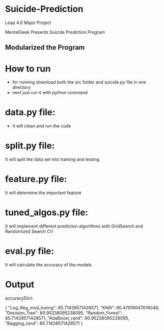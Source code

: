 # Suicide-Prediction
Leap 4.0 Major Project

MentalGeek Presents Suicide Prediction Program

## Modularized the Program 
# How to run
- for running download both the src folder and suicide.py file in one directory
- next just run it with python command

# data.py file:
- It will clean and run the code

# split.py file:
It will split the data set into training and testing

# feature.py file:
It will determine the important feature

# tuned_algos.py file:
It will implement different prediction algorithms with GridSearch and Randomized Search CV

# eval.py file: 
It will calculate the accuracy of the models

# Output
accuracyDict:

{
 "Log_Reg_mod_tuning": 85.71428571428571,
 "KNN": 90.47619047619048,
 "Decision_Tree": 80.95238095238095,
 "Random_Forest": 85.71428571428571,
 "AdaBoost_rand": 80.95238095238095,
 "Bagging_rand": 85.71428571428571
}
